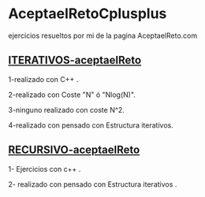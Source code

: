 # AceptaelRetoCplusplus
ejercicios resueltos por mi de la pagina AceptaelReto.com


## [ITERATIVOS-aceptaelReto](https://github.com/JoseIgnacioBarrios/AceptaelRetoCplusplus/tree/main/ITERATIVOS-aceptaelreto)


  1-realizado con C++ .
  
  2-realizado con Coste "N" ó "Nlog(N)".
  
  3-ninguno realizado con coste N^2.
  
  4-realizado con pensado con Estructura iterativos.

## [RECURSIVO-aceptaelReto](https://github.com/JoseIgnacioBarrios/AceptaelRetoCplusplus/tree/main/Recursivo-aceptaelreto)
  1- Ejercicios con c++ .
  
  2- realizado con pensado con Estructura iterativos .
